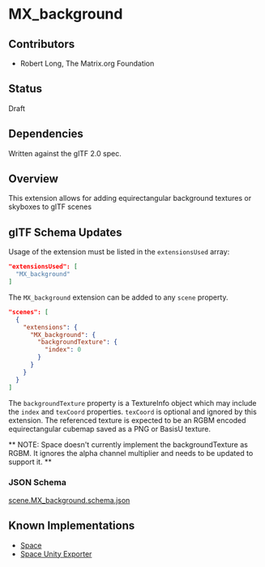 # MX_background

## Contributors

- Robert Long, The Matrix.org Foundation

## Status

Draft

## Dependencies

Written against the glTF 2.0 spec.

## Overview

This extension allows for adding equirectangular background textures or skyboxes to glTF scenes

## glTF Schema Updates

Usage of the extension must be listed in the `extensionsUsed` array:

```json
"extensionsUsed": [
  "MX_background"
]
```

The `MX_background` extension can be added to any `scene` property.

```json
"scenes": [
  {
    "extensions": {
      "MX_background": {
        "backgroundTexture": {
          "index": 0
        }
      }
    }
  }
]
```

The `backgroundTexture` property is a TextureInfo object which may include the `index` and `texCoord` properties. `texCoord` is optional and ignored by this extension. The referenced texture is expected to be an RGBM encoded equirectangular cubemap saved as a PNG or BasisU texture.

** NOTE: Space doesn't currently implement the backgroundTexture as RGBM. It ignores the alpha channel multiplier and needs to be updated to support it. **

### JSON Schema

[scene.MX_background.schema.json](./schema/scene.MX_background.schema.json)

## Known Implementations

- [Space](https://space.atl5d.com)
- [Space Unity Exporter](https://github.com/matrix-org/thirdroom-unity-exporter)
